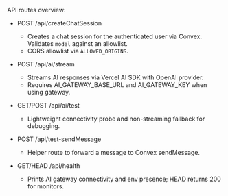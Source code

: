 API routes overview:

- POST /api/createChatSession
  - Creates a chat session for the authenticated user via Convex. Validates `model` against an allowlist.
  - CORS allowlist via `ALLOWED_ORIGINS`.

- POST /api/ai/stream
  - Streams AI responses via Vercel AI SDK with OpenAI provider.
  - Requires AI_GATEWAY_BASE_URL and AI_GATEWAY_KEY when using gateway.

- GET/POST /api/ai/test
  - Lightweight connectivity probe and non-streaming fallback for debugging.

- POST /api/test-sendMessage
  - Helper route to forward a message to Convex sendMessage.

- GET/HEAD /api/health
  - Prints AI gateway connectivity and env presence; HEAD returns 200 for monitors.

